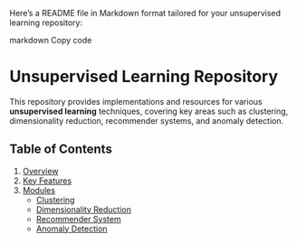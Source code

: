 
Here’s a README file in Markdown format tailored for your unsupervised learning repository:

markdown
Copy code
# Unsupervised Learning Repository

This repository provides implementations and resources for various **unsupervised learning** techniques, covering key areas such as clustering, dimensionality reduction, recommender systems, and anomaly detection.

## Table of Contents

1. [Overview](#overview)
2. [Key Features](#key-features)
3. [Modules](#modules)
   - [Clustering](#clustering)
   - [Dimensionality Reduction](#dimensionality-reduction)
   - [Recommender System](#recommender-system)
   - [Anomaly Detection](#anomaly-detection)
